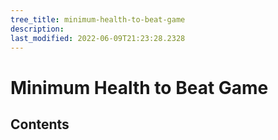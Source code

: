 ```yaml
---
tree_title: minimum-health-to-beat-game
description: 
last_modified: 2022-06-09T21:23:28.2328
---
```


# Minimum Health to Beat Game

## Contents
